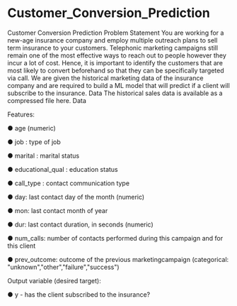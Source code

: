 # Customer_Conversion_Prediction
Customer Conversion Prediction Problem Statement You are working for a new-age insurance company and employ multiple outreach plans to sell term insurance to your customers. Telephonic marketing campaigns still remain one of the most effective ways to reach out to people however they incur a lot of cost. Hence, it is important to identify the customers that are most likely to convert beforehand so that they can be specifically targeted via call. We are given the historical marketing data of the insurance company and are required to build a ML model that will predict if a client will subscribe to the insurance. Data The historical sales data is available as a compressed file here. Data

Features:

● age (numeric)

● job : type of job

● marital : marital status

● educational_qual : education status

● call_type : contact communication type

● day: last contact day of the month (numeric)

● mon: last contact month of year

● dur: last contact duration, in seconds (numeric)

● num_calls: number of contacts performed during this campaign and for this client

● prev_outcome: outcome of the previous marketingcampaign (categorical: "unknown","other","failure","success")

Output variable (desired target):

● y - has the client subscribed to the insurance?
